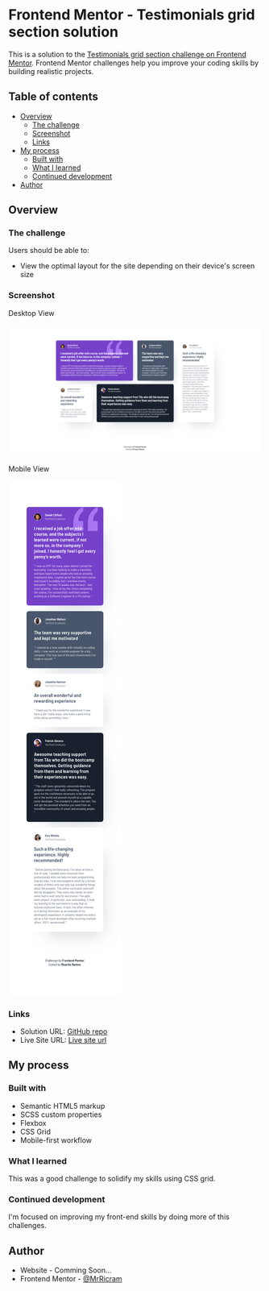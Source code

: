 # Frontend Mentor - Testimonials grid section solution

This is a solution to the [Testimonials grid section challenge on Frontend Mentor](https://www.frontendmentor.io/challenges/testimonials-grid-section-Nnw6J7Un7). Frontend Mentor challenges help you improve your coding skills by building realistic projects. 

## Table of contents

- [Overview](#overview)
  - [The challenge](#the-challenge)
  - [Screenshot](#screenshot)
  - [Links](#links)
- [My process](#my-process)
  - [Built with](#built-with)
  - [What I learned](#what-i-learned)
  - [Continued development](#continued-development)
- [Author](#author)

## Overview

### The challenge

Users should be able to:

- View the optimal layout for the site depending on their device's screen size

### Screenshot

Desktop View

![Desktop View](images/screenshots/desktop-view.png)

Mobile View

![Mobile View](images/screenshots/mobile-view.jpg)
### Links

- Solution URL: [GitHub repo](https://github.com/MrRicram/testimonials-grid-section)
- Live Site URL: [Live site url](https://mrricram.github.io/testimonials-grid-section/)

## My process

### Built with

- Semantic HTML5 markup
- SCSS custom properties
- Flexbox
- CSS Grid
- Mobile-first workflow

### What I learned

This was a good challenge to solidify my skills using CSS grid.

### Continued development

I'm focused on improving my front-end skills by doing more of this challenges.

## Author

- Website - Comming Soon...
- Frontend Mentor - [@MrRicram](https://www.frontendmentor.io/profile/mrricram)
